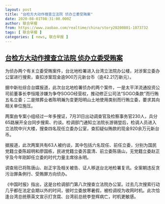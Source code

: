 ```yaml
---
layout: post
title: "台检方大动作搜查立法院 侦办立委受贿案"
date: 2020-08-01T08:31:00.000Z
author: 联合早报
from: https://www.zaobao.com/realtime/china/story20200801-1073732
tags: [ 联合早报 ]
categories: [ news, 联合早报 ]
---
```

<!--1596270660000-->
[台检方大动作搜查立法院 侦办立委受贿案](https://www.zaobao.com/realtime/china/story20200801-1073732)
------

<div>
<p>为侦办两个有关立委受贿案件，台北地检署进入台湾立法院办公楼，对涉案立委办公室进行搜索，查扣涉案现金逾900万元新台币（逾42.21万新元）。</p><p>据中新社综合台媒报道，此次台北地检署侦办的两个案件，一是太平洋流通投资公司前董事长李恒隆涉嫌为争夺SOGO经营权，推动修正公司法“SOGO条款”而行贿五名立委；二是殡葬业者陈明瀚为变更阳明山土地使用类别而行贿立委，要求其向相关单位施压。</p><p>两案由专案小组经过一年多搜证，7月31日出动调查官及检察事务官230人，兵分65路展开全台同步搜索、约谈。检调部门通知立法院长游锡堃后，检调人员进入立法院中兴大楼，搜查四名现任立委办公室，查扣疑似贿款的现金920余万元新台币。</p><section id="imu"><div id="dfp-ad-imu1-wrapper" class="dfp-tag-wrapper"><div id="dfp-ad-imu1" class="dfp-tag-wrapper"></div></div></section><p>据报道，此次两案共有63人被约谈，其中包括六名现任、前任立委，分别为国民党籍立委陈超明和廖国栋，民进党籍立委苏震清、前立委陈唐山，无党籍立委赵正宇及今年刚卸任立委的时代力量主席徐永明。</p><p>调查局已将陈唐山、赵正宇及相关被告、证人移送台北地检署复讯。全案朝违反贪污治罪条例行、受贿罪方向侦办。</p><p>《中国时报》指出，这是台检调部门第八次搜查立法院办公室。过去几次搜索行动几乎都在法定会期以外的时间，彼时立委放寒暑假，被检调视为收网时机。此次恰逢台湾总统蔡英文宣示打贪腐、台湾前总统李登辉病亡，时机更敏感。</p><div id="innity-in-post"></div><div id="dfp-ad-midarticlespecial-wrapper" class="dfp-tag-wrapper"><div id="dfp-ad-midarticlespecial" class="dfp-tag-wrapper"></div></div>
</div>
